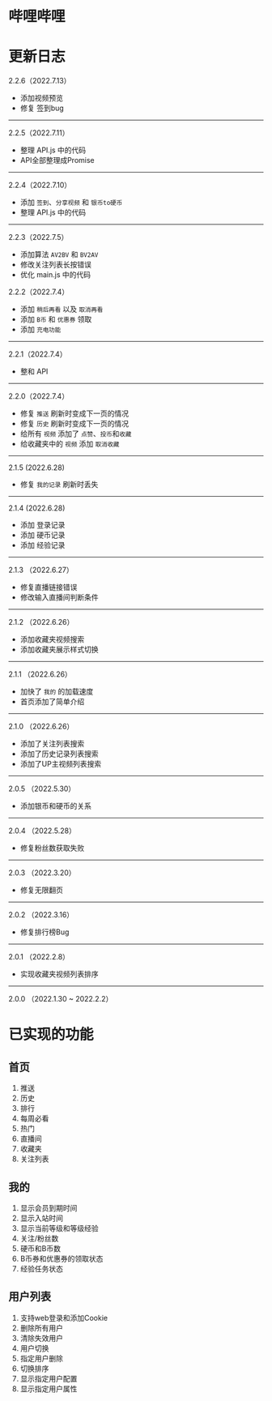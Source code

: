 # 哔哩哔哩

# 更新日志

2.2.6（2022.7.13）

- 添加视频预览
- 修复 签到bug

---

2.2.5（2022.7.11）

- 整理 API.js 中的代码
- API全部整理成Promise

---

2.2.4（2022.7.10）

- 添加 `签到`、`分享视频` 和 `银币to硬币`
- 整理 API.js 中的代码

---

2.2.3（2022.7.5）

- 添加算法 `AV2BV` 和 `BV2AV`
- 修改关注列表长按错误
- 优化 main.js 中的代码

2.2.2（2022.7.4）

- 添加 `稍后再看` 以及 `取消再看`
- 添加 `B币` 和 `优惠券` 领取
- 添加 `充电功能`

---

2.2.1（2022.7.4）

- 整和 API

---

2.2.0（2022.7.4）

- 修复 `推送` 刷新时变成下一页的情况
- 修复 `历史` 刷新时变成下一页的情况
- 给所有 `视频` 添加了 `点赞`、`投币`和`收藏`
- 给收藏夹中的 `视频` 添加 `取消收藏`

---

2.1.5 (2022.6.28)

- 修复 `我的记录` 刷新时丢失

---

2.1.4 (2022.6.28)

- 添加 登录记录
- 添加 硬币记录
- 添加 经验记录

---

2.1.3 （2022.6.27）

- 修复直播链接错误
- 修改输入直播间判断条件

---

2.1.2 （2022.6.26）

- 添加收藏夹视频搜索
- 添加收藏夹展示样式切换

---

2.1.1 （2022.6.26）

- 加快了 `我的` 的加载速度
- 首页添加了简单介绍

---

2.1.0 （2022.6.26）

- 添加了关注列表搜索
- 添加了历史记录列表搜索
- 添加了UP主视频列表搜索

---

2.0.5 （2022.5.30）

- 添加银币和硬币的关系

---

2.0.4 （2022.5.28）

- 修复粉丝数获取失败

---

2.0.3 （2022.3.20）

- 修复无限翻页

---

2.0.2 （2022.3.16）

- 修复排行榜Bug

---

2.0.1 （2022.2.8）

- 实现收藏夹视频列表排序

---

2.0.0 （2022.1.30 ~ 2022.2.2）

# 已实现的功能

## 首页

1. 推送
2. 历史
3. 排行
4. 每周必看
5. 热门
6. 直播间
7. 收藏夹
8. 关注列表

## 我的

1. 显示会员到期时间
2. 显示入站时间
3. 显示当前等级和等级经验
4. 关注/粉丝数
5. 硬币和B币数
6. B币券和优惠券的领取状态
7. 经验任务状态

## 用户列表

1. 支持web登录和添加Cookie
2. 删除所有用户
3. 清除失效用户
4. 用户切换
5. 指定用户删除
6. 切换排序
7. 显示指定用户配置
8. 显示指定用户属性